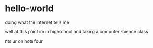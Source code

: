 # hello-world
doing what the internet tells me

well at this point im in highschool and taking a computer science class

nts ur on note four

